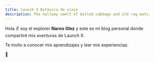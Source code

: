 ```yaml
---
title: Launch X Bitácora de viaje
description: The hallway smelt of boiled cabbage and old rag mats.
---
```


Hola ✌️  soy el explorer **Narno Glez** y este es mi blog personal donde compartiré mis aventuras de Launch X.

Te invito a conocer mis aprendizajes y leer mis experiencias.

🚀
